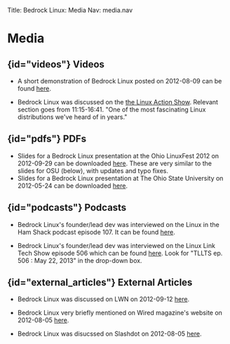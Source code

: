 Title: Bedrock Linux: Media
Nav: media.nav

Media
=====

## {id="videos"} Videos

- A short demonstration of Bedrock Linux posted on 2012-08-09 can be found
  [here](http://www.youtube.com/watch?v=MuYMBCcgs98).

- Bedrock Linux was discussed on the [the Linux Action Show](
  http://www.youtube.com/watch?v=9ca_Tm9cv1g&t=11m15s).  Relevant section goes
  from 11:15-16:41.  "One of the most fascinating Linux distributions we've
  heard of in years."

## {id="pdfs"} PDFs

- Slides for a Bedrock Linux presentation at the Ohio LinuxFest 2012 on
  2012-09-29 can be downloaded [here](bedrocklinux-olf.pdf).  These are very
  similar to the slides for OSU (below), with updates and typo fixes.
- Slides for a Bedrock Linux presentation at The Ohio State University on
  2012-05-24 can be downloaded [here](bedrocklinux-osu.pdf).

## {id="podcasts"} Podcasts

- Bedrock Linux's founder/lead dev was interviewed on the Linux in the Ham Shack podcast episode 107.  It can be found [here](http://lhspodcast.info/2013/06/lhs-episode-107-sorry-for-party-bedrocking/).

- Bedrock Linux's founder/lead dev was interviewed on the Linux Link Tech Show episode 506 which can be found [here](http://tllts.org/rsspage.php).  Look for "TLLTS ep. 506 : May 22, 2013" in the drop-down box.

## {id="external\_articles"} External Articles

- Bedrock Linux was discussed on LWN on 2012-09-12
  [here](https://lwn.net/Articles/515709/).

- Bedrock Linux very briefly mentioned on Wired magazine's website on
  2012-08-05
  [here](http://www.wired.com/wiredenterprise/elsewhere/bedrock-linux-combines-benefits-of-other-linux-distros-20120805/).

- Bedrock Linux was disucssed on Slashdot on 2012-08-05
  [here](http://linux.slashdot.org/story/12/08/05/1211244/bedrock-linux-combines-benefits-of-other-linux-distros).
